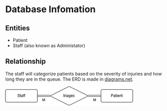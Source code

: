 # Database Infomation

## Entities

* Patient
* Staff (also known as Administator)

## Relationship

The staff will categorize patients based on the severity of injuries and how long they are in the queue. The ERD is made in [diagrams.net](https://www.drawio.com).

![Database Schema](schema.png)